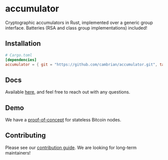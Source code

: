 # accumulator
Cryptographic accumulators in Rust, implemented over a generic group interface. Batteries (RSA and
class group implementations) included!

## Installation
```toml
# Cargo.toml
[dependencies]
accumulator = { git = "https://github.com/cambrian/accumulator.git", tag = "v0.2.0" }
```

## Docs
Available [here](https://cambrian.dev/accumulator/docs), and feel free to reach out with any
questions.

## Demo
We have a [proof-of-concept](https://github.com/cambrian/accumulator-demo) for stateless Bitcoin
nodes.

## Contributing
Please see our
[contribution guide](https://github.com/cambrian/accumulator/blob/master/CONTRIBUTING.md). We are
looking for long-term maintainers!
